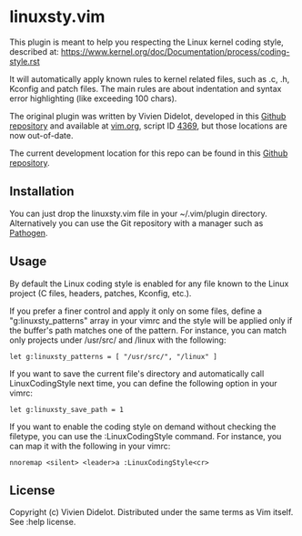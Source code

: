 # linuxsty.vim

This plugin is meant to help you respecting the Linux kernel coding style,
described at: https://www.kernel.org/doc/Documentation/process/coding-style.rst

It will automatically apply known rules to kernel related files, such as .c,
.h, Kconfig and patch files. The main rules are about indentation and syntax
error highlighting (like exceeding 100 chars).

The original plugin was written by Vivien Didelot, developed in this
[Github repository](https://github.com/vivien/vim-linux-coding-style) and
available at [vim.org](https://www.vim.org), script ID
[4369](https://www.vim.org/scripts/script.php?script_id=4369), but those
locations are now out-of-date.

The current development location for this repo can be found in this
[Github repository](https://github.com/gregkh/kernel-coding-style).

## Installation

You can just drop the linuxsty.vim file in your ~/.vim/plugin directory. 
Alternatively you can use the Git repository with a manager such as 
[Pathogen](https://github.com/tpope/vim-pathogen).

## Usage

By default the Linux coding style is enabled for any file known to the Linux 
project (C files, headers, patches, Kconfig, etc.).

If you prefer a finer control and apply it only on some files, define 
a "g:linuxsty_patterns" array in your vimrc and the style will be applied only 
if the buffer's path matches one of the pattern. For instance, you can match 
only projects under /usr/src/ and /linux with the following:

    let g:linuxsty_patterns = [ "/usr/src/", "/linux" ]

If you want to save the current file's directory and automatically call
LinuxCodingStyle next time, you can define the following option in your
vimrc:

    let g:linuxsty_save_path = 1

If you want to enable the coding style on demand without checking the filetype, 
you can use the :LinuxCodingStyle command. For instance, you can map it with 
the following in your vimrc:

    nnoremap <silent> <leader>a :LinuxCodingStyle<cr>

## License

Copyright (c) Vivien Didelot. Distributed under the same terms as Vim itself. 
See :help license.
